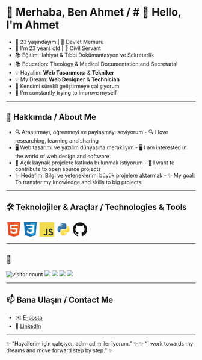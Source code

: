 # 👋 Merhaba, Ben Ahmet / # 👋 Hello, I'm Ahmet

- 🎉 23 yaşındayım | 💼 Devlet Memuru  
- 🎉 I'm 23 years old | 💼 Civil Servant 
- 📚 Eğitim: İlahiyat & Tıbbi Dokümantasyon ve Sekreterlik    
- 📚 Education: Theology & Medical Documentation and Secretarial  
- 💡 Hayalim: **Web Tasarımcısı** & **Tekniker**   
- 💡 My Dream: **Web Designer** & **Technician** 
- 🚀 Kendimi sürekli geliştirmeye çalışıyorum   
- 🚀 I'm constantly trying to improve myself 

---

## 🌈 Hakkımda / About Me
- 🔍 Araştırmayı, öğrenmeyi ve paylaşmayı seviyorum  - 🔍 I love researching, learning and sharing
- 🖥️ Web tasarımı ve yazılım dünyasına meraklıyım  - 🖥️ I am interested in the world of web design and software
- 🤝 Açık kaynak projelere katkıda bulunmak istiyorum  - 🤝 I want to contribute to open source projects
- ✨ Hedefim: Bilgi ve yeteneklerimi büyük projelere aktarmak  - ✨ My goal: To transfer my knowledge and skills to big projects

---

## 🛠️ Teknolojiler & Araçlar / Technologies & Tools
<p align="left">
  <img src="https://raw.githubusercontent.com/devicons/devicon/master/icons/html5/html5-original.svg" alt="html5" width="40" height="40"/>
  <img src="https://raw.githubusercontent.com/devicons/devicon/master/icons/css3/css3-original.svg" alt="css3" width="40" height="40"/>
  <img src="https://raw.githubusercontent.com/devicons/devicon/master/icons/javascript/javascript-original.svg" alt="javascript" width="40" height="40"/>
  <img src="https://raw.githubusercontent.com/devicons/devicon/master/icons/python/python-original.svg" alt="python" width="40" height="40"/>
  <img src="https://raw.githubusercontent.com/devicons/devicon/master/icons/github/github-original.svg" alt="github" width="40" height="40"/>
</p>

---

## 🌟 
<p align="left">
  <img src="https://komarev.com/ghpvc/?username=AhmetKRNT&color=blue" alt="visitor count"/>
  <img src="https://img.shields.io/badge/Çalışıyor%20%F0%9F%9A%80-Web%20Tasarımı-blue"/>
  <img src="https://img.shields.io/badge/Hedeflerim-✨%20Tekniker-red"/>
<img src="https://img.shields.io/badge/I%20want-%E2%9C%A8%20Medical%20Technician-red"/>
<img src="https://img.shields.io/badge/Working-Web_Design-blue"/>
</p>

---

## 📫 Bana Ulaşın / Contact Me
- ✉️ [E-posta](mailto:)  
- 💼 [LinkedIn](https://linkedin.com/in/) 

---

✨ “Hayallerim için çalışıyor, adım adım ilerliyorum.” ✨
✨ “I work towards my dreams and move forward step by step.” ✨
